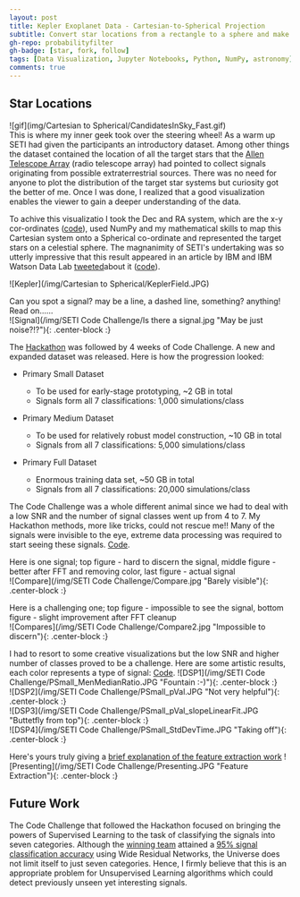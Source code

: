 ```yaml
---
layout: post
title: Kepler Exoplanet Data - Cartesian-to-Spherical Projection
subtitle: Convert star locations from a rectangle to a sphere and make it spin! 
gh-repo: probabilityfilter
gh-badge: [star, fork, follow]
tags: [Data Visualization, Jupyter Notebooks, Python, NumPy, astronomy]
comments: true
---
```


## Star Locations

![gif](img/Cartesian to Spherical/CandidatesInSky_Fast.gif)  
This is where my inner geek took over the steering wheel! As a warm up SETI had given the participants an introductory dataset. Among other things the dataset contained the location of all the target stars that the [Allen Telescope Array](https://www.seti.org/seti-institute/project/details/fact-sheet) (radio telescope array) had pointed to collect signals originating from possible extraterrestrial sources. There was no need for anyone to plot the distribution of the target star systems but curiosity got the better of me. Once I was done, I realized that a good visualization enables the viewer to gain a deeper understanding of the data.

To achive this visualizatio I took the Dec and RA system, which are the x-y cor-ordinates ([code](https://github.com/probabilityfilter/ML-SETI-IBM/blob/master/notebooks/CandidateLocation_BySize.ipynb)), used NumPy and my mathematical skills to map this Cartesian system onto a Spherical co-ordinate and represented the target stars on a celestial sphere. The magnanimity of SETI's undertaking was so utterly impressive that this result appeared in an article by IBM and IBM Watson Data Lab [tweeted](https://twitter.com/WatsonDataLab/status/864494962280460288)about it ([code](https://github.com/probabilityfilter/ML-SETI-IBM/blob/master/notebooks/RA_Dec_to_SphericalSystem.ipynb)). 

![Kepler](/img/Cartesian to Spherical/KeplerField.JPG)

Can you spot a signal? may be a line, a dashed line, something? anything! Read on......  
![Signal](/img/SETI Code Challenge/Is there a signal.jpg "May be just noise?!?"){: .center-block :} 

The [Hackathon](https://probabilityfilter.github.io/2017-07-20-SETI-IBM-Hackathon/) was followed by 4 weeks of Code Challenge. A new and expanded dataset was released. Here is how the progression looked:
- Primary Small Dataset
  - To be used for early-stage prototyping, ~2 GB in total
  - Signals form all 7 classifications: 1,000 simulations/class

- Primary Medium Dataset
  - To be used for relatively robust model construction, ~10 GB in total
  - Signals from all 7 classifications: 5,000 simulations/class

- Primary Full Dataset
  - Enormous training data set, ~50 GB in total
  - Signals from all 7 classifications: 20,000 simulations/class

The Code Challenge was a whole different animal since we had to deal with a low SNR and the number of signal classes went up from 4 to 7. My Hackathon methods, more like tricks, could not rescue me!! Many of the signals were invisible to the eye, extreme data processing was required to start seeing these signals. [Code](https://github.com/probabilityfilter/ML-SETI-IBM/blob/master/notebooks/ArunBasic_DSP_try.ipynb).

Here is one signal; top figure - hard to discern the signal, middle figure - better after FFT and removing color, last figure - actual signal  
![Compare](/img/SETI Code Challenge/Compare.jpg "Barely visible"){: .center-block :}  

Here is a challenging one; top figure - impossible to see the signal, bottom figure - slight improvement after FFT cleanup  
![Compares](/img/SETI Code Challenge/Compare2.jpg "Impossible to discern"){: .center-block :}  

I had to resort to some creative visualizations but the low SNR and higher number of classes proved to be a challenge. Here are some artistic results, each color represents a type of signal: [Code](https://github.com/probabilityfilter/ML-SETI-IBM/blob/master/notebooks/Arun_nonNN%2BPrimary_testset_preview.ipynb).
![DSP1](/img/SETI Code Challenge/PSmall_MenMedianRatio.JPG "Fountain :-)"){: .center-block :}  
![DSP2](/img/SETI Code Challenge/PSmall_pVal.JPG "Not very helpful"){: .center-block :}  
![DSP3](/img/SETI Code Challenge/PSmall_pVal_slopeLinearFit.JPG "Buttetfly from top"){: .center-block :}  
![DSP4](/img/SETI Code Challenge/PSmall_StdDevTime.JPG "Taking off"){: .center-block :}  

Here's yours truly giving a [brief explanation of the feature extraction work](https://youtu.be/Yn2SBPs5-88?t=1822)
![Presenting](/img/SETI Code Challenge/Presenting.JPG "Feature Extraction"){: .center-block :}

## Future Work

The Code Challenge that followed the Hackathon focused on bringing the powers of Supervised Learning to the task of classifying the signals into seven categories. Although the [winning team](https://arxiv.org/abs/1803.08624?context=astro-ph.IM) attained a [95% signal classification accuracy](https://github.com/setiQuest/ML4SETI/blob/master/results/effsubsee_seti_code_challenge_1stPlace.ipynb) using Wide Residual Networks, the Universe does not limit itself to just seven categories. Hence, I firmly believe that this is an appropriate problem for Unsupervised Learning algorithms which could detect previously unseen yet interesting signals.
